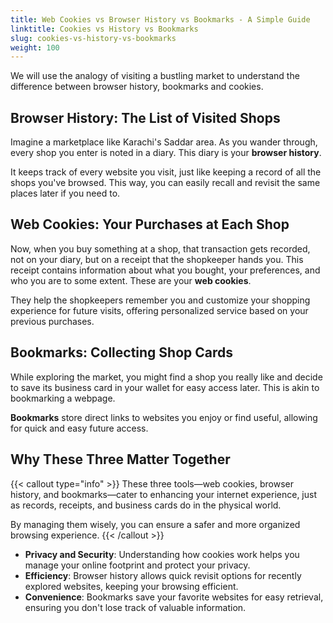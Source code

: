 ```yaml
---
title: Web Cookies vs Browser History vs Bookmarks - A Simple Guide
linktitle: Cookies vs History vs Bookmarks
slug: cookies-vs-history-vs-bookmarks
weight: 100
---
```


We will use the analogy of visiting a bustling market to understand the difference between browser history, bookmarks and cookies.

## Browser History: The List of Visited Shops

Imagine a marketplace like Karachi's Saddar area. As you wander through, every shop you enter is noted in a diary. This diary is your **browser history**. 

It keeps track of every website you visit, just like keeping a record of all the shops you've browsed. This way, you can easily recall and revisit the same places later if you need to.

## Web Cookies: Your Purchases at Each Shop

Now, when you buy something at a shop, that transaction gets recorded, not on your diary, but on a receipt that the shopkeeper hands you. This receipt contains information about what you bought, your preferences, and who you are to some extent. These are your **web cookies**. 

They help the shopkeepers remember you and customize your shopping experience for future visits, offering personalized service based on your previous purchases.

## Bookmarks: Collecting Shop Cards

While exploring the market, you might find a shop you really like and decide to save its business card in your wallet for easy access later. This is akin to bookmarking a webpage. 

**Bookmarks** store direct links to websites you enjoy or find useful, allowing for quick and easy future access.

## Why These Three Matter Together

{{< callout type="info" >}}
These three tools—web cookies, browser history, and bookmarks—cater to enhancing your internet experience, just as records, receipts, and business cards do in the physical world. 

By managing them wisely, you can ensure a safer and more organized browsing experience.
{{< /callout >}}

- **Privacy and Security**: Understanding how cookies work helps you manage your online footprint and protect your privacy.
- **Efficiency**: Browser history allows quick revisit options for recently explored websites, keeping your browsing efficient.
- **Convenience**: Bookmarks save your favorite websites for easy retrieval, ensuring you don't lose track of valuable information.
